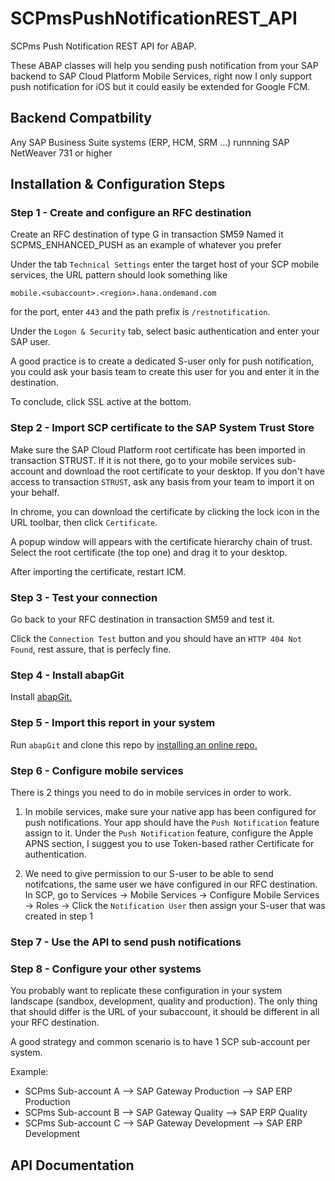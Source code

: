 # SCPmsPushNotificationREST_API
SCPms Push Notification REST API for ABAP.

These ABAP classes will help you sending push notification from your SAP backend to SAP Cloud Platform Mobile Services, right now I only support push notification for iOS but it could easily be extended for Google FCM. 

## Backend Compatbility

Any SAP Business Suite systems (ERP, HCM, SRM ...) runnning SAP NetWeaver 731 or higher

## Installation & Configuration Steps

### Step 1 - Create and configure an RFC destination

Create an RFC destination of type G in transaction SM59
Named it SCPMS_ENHANCED_PUSH as an example of whatever you prefer

Under the tab `Technical Settings` enter the target host of your SCP mobile services, the URL pattern should look something like

```
mobile.<subaccount>.<region>.hana.ondemand.com
```

for the port, enter `443` and the path prefix is `/restnotification`.

Under the `Logon & Security` tab, select basic authentication and enter your SAP user.

A good practice is to create a dedicated S-user only for push notification, you could ask your basis team to create this user for you and enter it in the destination.

To conclude, click SSL active at the bottom.

### Step 2 - Import SCP certificate to the SAP System Trust Store

Make sure the SAP Cloud Platform root certificate has been imported in transaction STRUST.
If it is not there, go to your mobile services sub-account and download the root certificate to your desktop. If you don't have access to transaction `STRUST`, ask any basis from your team to import it on your behalf.

In chrome, you can download the certificate by clicking the lock icon in the URL toolbar, then click `Certificate`.

A popup window will appears with the certificate hierarchy chain of trust. Select the root certificate (the top one) and drag it to your desktop.

After importing the certificate, restart ICM.

### Step 3 - Test your connection

Go back to your RFC destination in transaction SM59 and test it.

Click the `Connection Test` button and you should have an `HTTP 404 Not Found`, rest assure, that is perfecly fine.

### Step 4 - Install abapGit

Install [abapGit.](https://docs.abapgit.org/guide-install.html)

### Step 5 - Import this report in your system

Run `abapGit` and clone this repo by [installing an online repo.](https://docs.abapgit.org/guide-online-install.html)

### Step 6 - Configure mobile services

There is 2 things you need to do in mobile services in order to work.

1) In mobile services, make sure your native app has been configured for push notifications. Your app should have the `Push Notification` feature assign to it.
Under the `Push Notification` feature, configure the Apple APNS section, I suggest you to use Token-based rather Certificate for authentication.

1) We need to give permission to our S-user to be able to send notifcations, the same user we have configured in our RFC destination. In SCP, go to Services -> Mobile Services -> Configure Mobile Services -> Roles -> Click the `Notification User` then assign your S-user that was created in step 1

### Step 7 - Use the API to send push notifications

### Step 8 - Configure your other systems

You probably want to replicate these configuration in your system landscape (sandbox, development, quality and production).
The only thing that should differ is the URL of your subaccount, it should be different in all your RFC destination.

A good strategy and common scenario is to have 1 SCP sub-account per system.

Example:
- SCPms Sub-account A --> SAP Gateway Production --> SAP ERP Production
- SCPms Sub-account B --> SAP Gateway Quality --> SAP ERP Quality
- SCPms Sub-account C --> SAP Gateway Development --> SAP ERP Development

## API Documentation